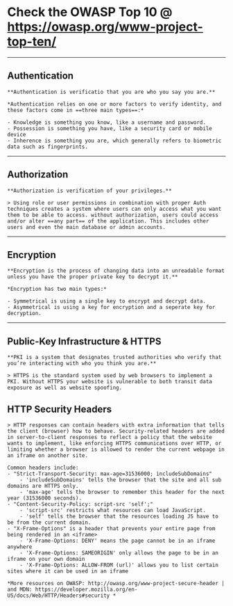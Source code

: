 # Check the OWASP Top 10 @ https://owasp.org/www-project-top-ten/

---

## Authentication

    **Authentication is verificatio that you are who you say you are.**

    *Authentication relies on one or more factors to verify identity, and these factors come in ==three main types==:*

    - Knowledge is something you know, like a username and password.
    - Possession is something you have, like a security card or mobile device
    - Inherence is something you are, which generally refers to biometric data such as fingerprints.

---

## Authorization

    **Authorization is verification of your privileges.**

    > Using role or user permissions in combination with proper Auth techniques creates a system where users can only access what you want them to be able to access. without authorization, users could access and/or alter ==any part== of the application. This includes other users and even the main database or admin accounts.

---

## Encryption

    **Encryption is the process of changing data into an unreadable format unless you have the proper private key to decrypt it.**

    *Encryption has two main types:*

    - Symmetrical is using a single key to encrypt and decrypt data.
    - Asymmetrical is using a key for encryption and a seperate key for decryption.

---

## Public-Key Infrastructure & HTTPS

    **PKI is a system that designates trusted authorities who verify that you’re interacting with who you think you are.**

    > HTTPS is the standard system used by web browsers to implement a PKI. Without HTTPS your website is vulnerable to both transit data exposure as well as website spoofing.

## HTTP Security Headers

    > HTTP responses can contain headers with extra information that tells the client (browser) how to behave. Security-related headers are added in server-to-client responses to reflect a policy that the website wants to implement, like enforcing HTTPS communications over HTTP, or limiting whether a browser is allowed to render the current webpage in an iframe on another site.

    Common headers include:
    - "Strict-Transport-Security: max-age=31536000; includeSubDomains"
        - 'includeSubDomains' tells the browser that the site and all sub domains are HTTPS only.
        - 'max-age' tells the browser to remember this header for the next year (31536000 seconds).
    - "Content-Security-Policy: script-src 'self';"
        - 'script-src' restricts what resources can load JavaScript.
        - 'self' tells the browser that the resources loading JS have to be from the current domain.
    - "X-Frame-Options" is a header that prevents your entire page from being rendered in an <iframe>
        - 'X-Frame-Options: DENY' means the page cannot be in an iframe anywhere
        - 'X-Frame-Options: SAMEORIGIN' only allows the page to be in an iframe on your own domain
        - 'X-Frame-Options: ALLOW-FROM (url)' allows you to list certain sites where it can be used in an iframe

    *More resources on OWASP: http://owasp.org/www-project-secure-header | and MDN: https://developer.mozilla.org/en-US/docs/Web/HTTP/Headers#security *
